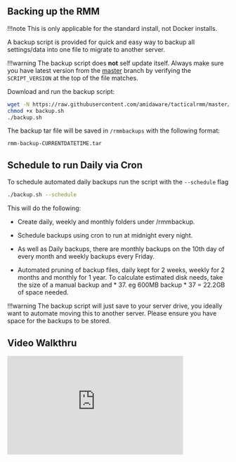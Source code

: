 ## Backing up the RMM

!!!note
    This is only applicable for the standard install, not Docker installs.

A backup script is provided for quick and easy way to backup all settings/data into one file to migrate to another server.

!!!warning
  The backup script does **not** self update itself. Always make sure you have latest version from the [master](https://github.com/amidaware/tacticalrmm/blob/master/backup.sh) branch by verifying the `SCRIPT_VERSION` at the top of the file matches.

Download and run the backup script:

```bash
wget -N https://raw.githubusercontent.com/amidaware/tacticalrmm/master/backup.sh
chmod +x backup.sh
./backup.sh
```

The backup tar file will be saved in `/rmmbackups` with the following format:

`rmm-backup-CURRENTDATETIME.tar`

## Schedule to run Daily via Cron

To schedule automated daily backups run the script with the `--schedule` flag
```bash
./backup.sh --schedule
```
This will do the following:

* Create daily, weekly and monthly folders under /rmmbackup.

* Schedule backups using cron to run at midnight every night.

* As well as Daily backups, there are monthly backups on the 10th day of every month and weekly backups every Friday.

* Automated pruning of backup files, daily kept for 2 weeks, weekly for 2 months and monthly for 1 year. To calculate estimated disk needs, take the size of a manual backup and * 37. eg 600MB backup * 37 = 22.2GB of space needed.

!!!warning
    The backup script will just save to your server drive, you ideally want to automate moving this to another server. Please ensure you have space for the backups to be stored.


## Video Walkthru

<div class="video-wrapper">
  <iframe width="400" height="225" src="https://www.youtube.com/embed/rC0NgYJUf_8" frameborder="0" allowfullscreen></iframe>
</div>

